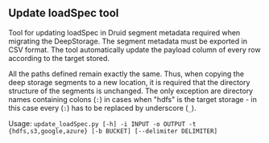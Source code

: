 ## Update loadSpec tool

Tool for updating loadSpec in Druid segment metadata required when migrating the DeepStorage. The segment metadata must
be exported in CSV format. The tool automatically update the payload column of every row according to the target stored.

All the paths defined remain exactly the same. Thus, when copying the deep storage segments to a new location, it is
required that the directory structure of the segments is unchanged. The only exception are directory names containing
colons (`:`) in cases when "hdfs" is the target storage - in this case every (`:`) has to be replaced by
underscore (`_`).

Usage: `update_loadSpec.py [-h] -i INPUT -o OUTPUT -t {hdfs,s3,google,azure} [-b BUCKET] [--delimiter DELIMITER]`
